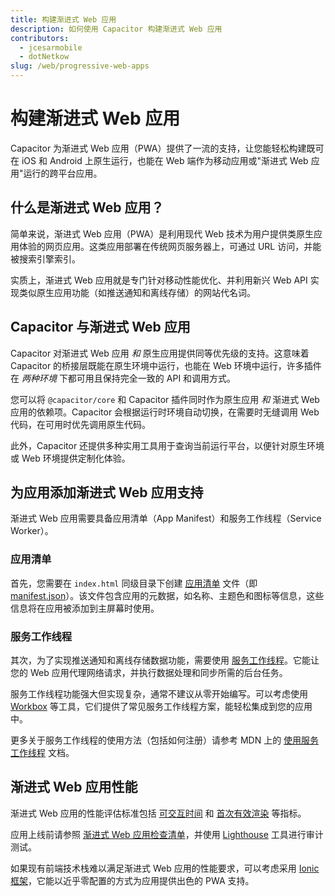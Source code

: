 ```yaml
---
title: 构建渐进式 Web 应用
description: 如何使用 Capacitor 构建渐进式 Web 应用
contributors:
  - jcesarmobile
  - dotNetkow
slug: /web/progressive-web-apps
---
```


# 构建渐进式 Web 应用

Capacitor 为渐进式 Web 应用（PWA）提供了一流的支持，让您能轻松构建既可在 iOS 和 Android 上原生运行，也能在 Web 端作为移动应用或"渐进式 Web 应用"运行的跨平台应用。

## 什么是渐进式 Web 应用？

简单来说，渐进式 Web 应用（PWA）是利用现代 Web 技术为用户提供类原生应用体验的网页应用。这类应用部署在传统网页服务器上，可通过 URL 访问，并能被搜索引擎索引。

实质上，渐进式 Web 应用就是专门针对移动性能优化、并利用新兴 Web API 实现类似原生应用功能（如推送通知和离线存储）的网站代名词。

## Capacitor 与渐进式 Web 应用

Capacitor 对渐进式 Web 应用 _和_ 原生应用提供同等优先级的支持。这意味着 Capacitor 的桥接层既能在原生环境中运行，也能在 Web 环境中运行，许多插件在 _两种环境_ 下都可用且保持完全一致的 API 和调用方式。

您可以将 `@capacitor/core` 和 Capacitor 插件同时作为原生应用 _和_ 渐进式 Web 应用的依赖项。Capacitor 会根据运行时环境自动切换，在需要时无缝调用 Web 代码，在可用时优先调用原生代码。

此外，Capacitor 还提供多种实用工具用于查询当前运行平台，以便针对原生环境或 Web 环境提供定制化体验。

## 为应用添加渐进式 Web 应用支持

渐进式 Web 应用需要具备应用清单（App Manifest）和服务工作线程（Service Worker）。

### 应用清单

首先，您需要在 `index.html` 同级目录下创建 [应用清单](https://developer.mozilla.org/en-US/docs/Web/Manifest) 文件（即 [manifest.json](https://developer.mozilla.org/en-US/Add-ons/WebExtensions/manifest.json)）。该文件包含应用的元数据，如名称、主题色和图标等信息，这些信息将在应用被添加到主屏幕时使用。

### 服务工作线程

其次，为了实现推送通知和离线存储数据功能，需要使用 [服务工作线程](https://developer.mozilla.org/en-US/docs/Web/API/Service_Worker_API)。它能让您的 Web 应用代理网络请求，并执行数据处理和同步所需的后台任务。

服务工作线程功能强大但实现复杂，通常不建议从零开始编写。可以考虑使用 [Workbox](https://developers.google.com/web/tools/workbox/) 等工具，它们提供了常见服务工作线程方案，能轻松集成到您的应用中。

更多关于服务工作线程的使用方法（包括如何注册）请参考 MDN 上的 [使用服务工作线程](https://developer.mozilla.org/en-US/docs/Web/API/Service_Worker_API/Using_Service_Workers) 文档。

## 渐进式 Web 应用性能

渐进式 Web 应用的性能评估标准包括 [可交互时间](https://developers.google.com/web/tools/lighthouse/audits/time-to-interactive) 和 [首次有效渲染](https://developers.google.com/web/tools/lighthouse/audits/first-meaningful-paint) 等指标。

应用上线前请参照 [渐进式 Web 应用检查清单](https://developers.google.com/web/progressive-web-apps/checklist)，并使用 [Lighthouse](https://developers.google.com/web/tools/lighthouse/) 工具进行审计测试。

如果现有前端技术栈难以满足渐进式 Web 应用的性能要求，可以考虑采用 [Ionic 框架](http://ionicframework.com/)，它能以近乎零配置的方式为应用提供出色的 PWA 支持。